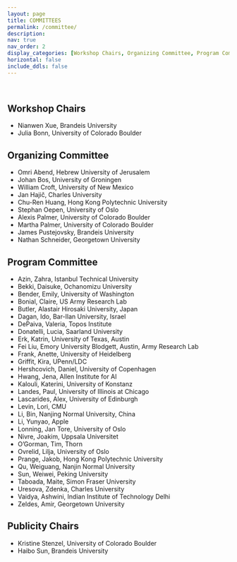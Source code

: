 ```yaml
---
layout: page
title: COMMITTEES
permalink: /committee/
description:
nav: true
nav_order: 2
display_categories: [Workshop Chairs, Organizing Committee, Program Committee]
horizontal: false
include_ddls: false
---
```

<br />

## Workshop Chairs 

* Nianwen Xue,		 Brandeis University
* Julia Bonn,		 University of Colorado Boulder

## Organizing Committee

* Omri Abend,		 Hebrew University of Jerusalem
* Johan Bos,		 University of Groningen
* William Croft,		 University of New Mexico
* Jan Hajič,		 Charles University
* Chu-Ren Huang,		 Hong Kong Polytechnic University
* Stephan Oepen,		 University of Oslo
* Alexis Palmer,		 University of Colorado Boulder
* Martha Palmer,		 University of Colorado Boulder
* James Pustejovsky,		 Brandeis University
* Nathan Schneider,		 Georgetown University


## Program Committee

* Azin, Zahra,		 Istanbul Technical University 
* Bekki, Daisuke,		 Ochanomizu University 
* Bender, Emily,		 University of Washington 
* Bonial, Claire,		 US Army Research Lab 
* Butler, Alastair Hirosaki University,		 Japan 
* Dagan, Ido,		 Bar-Ilan University, Israel 
* DePaiva, Valeria,		 Topos Institute 
* Donatelli, Lucia,		 Saarland University 
* Erk, Katrin,		 University of Texas, Austin 
* Fei Liu,		 Emory University Blodgett, Austin, Army Research Lab 
* Frank, Anette,		 University of Heidelberg 
* Griffit, Kira,		UPenn/LDC 
* Hershcovich, Daniel,		University of Copenhagen 
* Hwang, Jena,		Allen Institute for AI 
* Kalouli, Katerini,		University of Konstanz 
* Landes, Paul,		University of Illinois at Chicago
* Lascarides, Alex,		University of Edinburgh
* Levin, Lori,     CMU
* Li, Bin,      Nanjing Normal University, China
* Li, Yunyao,      Apple
* Lonning, Jan Tore,		University of Oslo
* Nivre, Joakim,		Uppsala Universitet
* O’Gorman, Tim,        Thorn
* Ovrelid, Lilja,		University of Oslo
* Prange, Jakob,        Hong Kong Polytechnic University
* Qu, Weiguang,     Nanjin Normal University
* Sun, Weiwei,      Peking University
* Taboada, Maite,       Simon Fraser University
* Uresova, Zdenka,      Charles University
* Vaidya, Ashwini,      Indian Institute of Technology Delhi
* Zeldes, Amir,     Georgetown University

## Publicity Chairs

* Kristine Stenzel,     University of Colorado Boulder
* Haibo Sun,        Brandeis University


